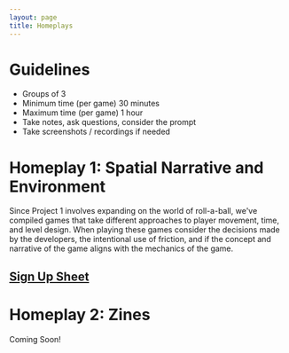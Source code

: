 ```yaml
---
layout: page
title: Homeplays
---
```

# Guidelines
- Groups of 3
- Minimum time (per game) 30 minutes
- Maximum time (per game) 1 hour
- Take notes, ask questions, consider the prompt
- Take screenshots / recordings if needed

# Homeplay 1: Spatial Narrative and Environment

Since Project 1 involves expanding on the world of roll-a-ball, we've compiled games that take different approaches to player movement, time, and level design. When playing these games consider the decisions made by the developers, the intentional use of friction, and if the concept and narrative of the game aligns with the mechanics of the game.
## [Sign Up Sheet](https://docs.google.com/spreadsheets/d/1e2qF0M1XdieTpN7LVPfbTePcivtsTklvOts_C5FfSLU/edit?usp=sharing)

# Homeplay 2: Zines

Coming Soon!